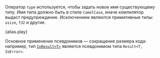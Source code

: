 Оператор `type` используется, чтобы задать новое имя существующему типу. Имя типа должно быть в стиле `CamelCase`, иначе компилятор выдаст предупреждение. Исключением являются примитивные типы: `usize`, `f32` и другие.

{alias.play}

Основное применение псевдонимов — сокращение размера кода: например, тип [`IoResult<T>`][io-result] является псевдонимом типа `Result<T, IoError>`.

[io-result]: http://doc.rust-lang.org/std/old_io/type.IoResult.html
